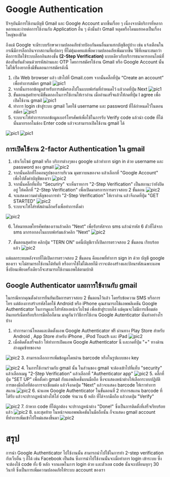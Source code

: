 # Google Authentication
   ปัจจุบันมีการใช้งานบัญชี Gmail และ Google Account มากขึ้นเรื่อย ๆ เนื่องจากมีบริการที่หลากหลายและง่ายต่อการใช้งานกับ Application อื่น ๆ ดังนั้นถ้า Gmail หลุดหรือโดนแฮกคงเป็นเรื่องใหญ่ของชีวิต

   ถึงแม้ Google จะมีระบบรักษาความปลอดภัยช่วยป้องกันคนอื่นมาแฮกบัญชีอยู่บ้าง เช่น แจ้งเตือนในกรณีมีการล็อกอินจากสถานที่แปลกๆ ที่ไม่คุ้นเคยแต่เพื่อความปลอดภัยเพิ่มมากขึ้น วิธีที่เหมาะสมกว่าคือการเปิดใช้ระบบล็อกอินสองชั้น **(2-Step Verification)** แบบเดียวกับบริการธนาคารออนไลน์ที่ต้องยืนยันตัวตนด้วยรหัสผ่านและ OTP โดยการสมัครใช้งาน Gmail หรือ Google Account นั้นไม่ใช่เรื่องยากซึ่งมีขั้นตอนการสมัครดังนี้

1. เปิด Web browser แล้ว เข้าไปที่ Gmail.com จากนั้นคลิ๊กที่ปุ่ม “Create an account” เพื่อทำการสมัคร gmail
![pic1](/Pictures/Google-Auth/1.png)
2. จากนั้นกรอกข้อมูลสำหรับการสมัครลงไปในแบบฟอร์มที่กำหนดไว้ แล้วกดที่ปุ่ม Next
![pic1](/Pictures/Google-Auth/2.png)
3. ขั้นตอนสุดท้ายจะมีขั้นตกลงในการใช้งานให้เราอ่าน เมื่ออ่านเสร็จแล้วให้กดที่ปุ่ม I agree เพื่อเปิดใช้งาน gmail
![pic1](/Pictures/Google-Auth/4.png) 
4. ทำการ login เข้าสู่ระบบ gmail โดยใช้ username และ password ที่ได้กำหนดไว้ในตอนสมัคร
![pic1](/Pictures/Google-Auth/5.png)
5. ระบบจะให้ทำการกรอกข้อมูลเบอร์โทรศัพท์เพื่อใช้ในการรับ Verify code แล้วนำ code ที่ได้นั้นมากรอกในช่อง Enter code แล้วจะสามารถเปิดใช้งาน gmail ได้

![pic1](/Pictures/Google-Auth/7.png) ![pic1](/Pictures/Google-Auth/8.png)


## การเปิดใช้งาน 2-factor Authentication ใน gmail
1. เข้าเว็บไซต์ gmail หรือ บริการต่างๆของ google แล้วทำการ sign in ด้วย username และ password ของ gmail
![pic2](/Pictures/Google-Auth/1.png)
2. จากนั้นคลิกที่ไอคอนรูปของเราบริเวณ มุมขวาบนของจอ แล้วเลือกที่ "Google Account" เพื่อไปตั้งค่าบัญชีของเรา
![pic2](/Pictures/Google-Auth/2-step-10.png)
3. จากนั้นคลิ๊กที่แท็บ "Securiry" จะเห็นรายการ "2-Step Verification" เป็นสถานะว่ายังปิดอยู่  ให้คลิ๊กที่ "2-Step Verification" เพื่อเปิดมาตรการการตรวจสอบ 2 ขั้นตอน
![pic2](/Pictures/Google-Auth/2-step-1.png) 
4. จะแสดงความคำสัญของการทำ "2-Step Verification" ให้เราอ่าน แล้วจึงกดที่ปุ่ม "GET STARTED"
![pic2](/Pictures/Google-Auth/2-step-2.png)
5. ระบบจะให้ใส่รหัสผ่านอีกครั้งเพื่อทำการตั้งค่า

![pic2](/Pictures/Google-Auth/2-step-3.png)

6.  ใส่หมายเลขโทรศัพท์ของเราแล้วคลิก "Next" เพื่อรับรหัสจาก sms แล้วนำรหัส 6 ตัวที่ได้จาก sms มากรอกลงในแบบฟอร์มแล้วคลิก "Next" 
![pic2](/Pictures/Google-Auth/2-step-11.png)

7. ขั้นตอนสุดท้าย คลิกปุ่ม "TERN ON"  แค่นี้บัญชีเราก็เปิดการตรวจสอบ 2 ขั้นตอน เรียบร้อยแล้ว
![pic2](/Pictures/Google-Auth/2-step-6.png)

แต่ผลกระทบหลังจากที่ได้เปิดการตรวจสอบ 2 ขั้นตอน คือแอพที่ทำการ sign in ด้วย บัญชี google ของเรา จะไม่สามารถใช้งานได้ทันที หรืออาจใช้ไม่ได้เลยก็มี เราจะต้องสร้างและป้อนรหัสเฉพาะแอพ ซึ่งป้อนเพียงครั้งเดียวก็จะสามารถใช้งานแอพได้ตามปกติ


## Google Authenticator และการใช้งานกับ gmail
ในกรณีหากคุณตั้งค่าการยืนยันเปิดการตรวจสอบ 2 ขั้นตอนไว้แล้ว โดยรับข้อความ SMS หรือการโทร แต่ต้องการสร้างรหัสโดยใช้ Android หรือ iPhone คุณสามารถใช้แอพพลิเคชัน Google Authenticator ในการดูและใส่รหัสลงหน้าเว็บไซต์ เพื่อเข้าสู่ระบบได้  แม้คุณจะไม่มีการเชื่อมต่ออินเทอร์เน็ตหรือบริการมือถือก็ตาม มาดูกันว่าวิธีการใช้งาน Google Autenticator นั้นทำอย่างไรบ้าง

1. ทำการดาวน์โหลดและติดตั้งแอพ Google Authenticator ฟรี ผ่านทาง Play Store สำหรับ Android , App Store  สำหรับ iPhone , iPod Touch และ iPad
![pic2](/Pictures/Google-Auth/Phone-11.jpg)
2. เมื่อติดตั้งเสร็จแล้ว ให้ทำการเปิดแอพ Google Authenticator นี้ และกดที่ปุ่ม "+" ทางด้านล่างมุมซ้ายของจอ

![pic2](/Pictures/Google-Auth/Phone-3.jpg)
3. สามารถเลือกการเพิ่มข้อมูลโดยผ่าน barcode หรือในรูปแบบของ key

![pic2](/Pictures/Google-Auth/Phone-4.jpg)
4. ในการใช้งานร่วมกับ gmail นั้น ในส่วนของ gmail จะต้องเข้าไปที่แท็บ "security" แล้วเลือกเมนู "2-Step Verification" แล้วเลือกที่ "Authenticator app" 
![pic2](/Pictures/Google-Auth/2-step-7.png)
5. คลิ๊กที่ปุ่ม "SET UP" เพื่อตั้งค่า gmail กับแอพลิเคชั่นบนมือถือ ซึ่งจะแสดงหน้าต่างให้เลือกระบบปฏิบัติการของมือถือที่ต้องการจะเชื่อมต่อ แล้วจึงกดปุ่ม "Next" แล้วจะแสดง barcode ให้เราทำการสแกน
![pic2](/Pictures/Google-Auth/2-step-18.png)
6. นำแอพ Google Authenticator ในขั้นตอนที่ 2 ทำการสแกน barcode ที่ได้รับ แล้วจะปรากฏหน้าต่างให้ใส่ code จำนวน 6 หลัก ที่ได้จากมือถือ แล้วกดปุ่ม "Verify"

![pic2](/Pictures/Google-Auth/2-step-12.png)
7. ถ้าหาก code ที่ได้ถูกต้อง จะปรากฏหน้าต่าง "Done!" ซึ่งเป็นการติดตั้งที่เสร็จเรียบร้อยแล้ว
![pic2](/Pictures/Google-Auth/2-step-13.png)
8. และสุดท้าย ในหน้าจอแอพพลิเคชันในมือถือนั้น ก็จะแสดง gmail account ที่ทำการเพิ่มเข้าไปใหม่แสดงขึ้นมา
![pic2](/Pictures/Google-Auth/Phone-12.jpg)


# สรุป
การนำ Google Authenticator ไปใช้งานนั้น สามารถนำไปใช้ในการทำ 2-step verification กับเว็บอื่น ๆ ก็ได้ เช่น Facebook เป็นต้น ซึ่งการนำไปใช้งานนั้นจะเมื่อทำการ login เข้าระบบ ซึ่งจะต้องใช้ code ทั้ง 6 หลัก จากแอพในการ login ด้วย และตัวเลข code นั้นจะเปลี่ยนทุกๆ 30 วินาที ซึ่งเป็นการเพิ่มความปลอดภัยให้ระบบ account ของเรา


